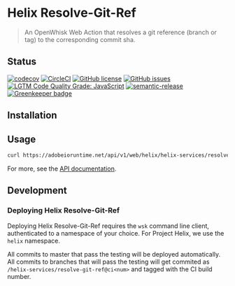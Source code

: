 # Helix Resolve-Git-Ref

> An OpenWhisk Web Action that resolves a git reference (branch or tag) to the corresponding commit sha.

## Status
[![codecov](https://img.shields.io/codecov/c/github/adobe/helix-resolve-git-ref.svg)](https://codecov.io/gh/adobe/helix-resolve-git-ref)
[![CircleCI](https://img.shields.io/circleci/project/github/adobe/helix-resolve-git-ref.svg)](https://circleci.com/gh/adobe/helix-resolve-git-ref)
[![GitHub license](https://img.shields.io/github/license/adobe/helix-resolve-git-ref.svg)](https://github.com/adobe/helix-resolve-git-ref/blob/master/LICENSE.txt)
[![GitHub issues](https://img.shields.io/github/issues/adobe/helix-resolve-git-ref.svg)](https://github.com/adobe/helix-resolve-git-ref/issues)
[![LGTM Code Quality Grade: JavaScript](https://img.shields.io/lgtm/grade/javascript/g/adobe/helix-resolve-git-ref.svg?logo=lgtm&logoWidth=18)](https://lgtm.com/projects/g/adobe/helix-resolve-git-ref)
[![semantic-release](https://img.shields.io/badge/%20%20%F0%9F%93%A6%F0%9F%9A%80-semantic--release-e10079.svg)](https://github.com/semantic-release/semantic-release) [![Greenkeeper badge](https://badges.greenkeeper.io/adobe/helix-resolve-git-ref.svg)](https://greenkeeper.io/)

## Installation

## Usage

```bash
curl https://adobeioruntime.net/api/v1/web/helix/helix-services/resolve-git-ref@v1
```

For more, see the [API documentation](docs/API.md).

## Development

### Deploying Helix Resolve-Git-Ref

Deploying Helix Resolve-Git-Ref requires the `wsk` command line client, authenticated to a namespace of your choice. For Project Helix, we use the `helix` namespace.

All commits to master that pass the testing will be deployed automatically. All commits to branches that will pass the testing will get commited as `/helix-services/resolve-git-ref@ci<num>` and tagged with the CI build number.
